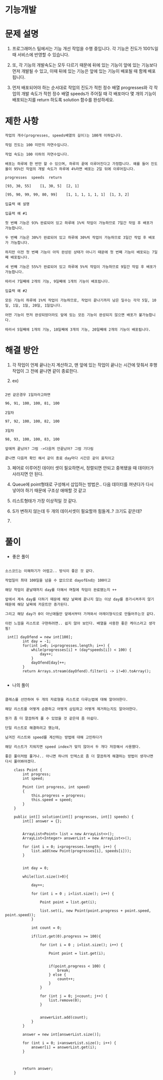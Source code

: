 # 기능개발

# 문제 설명

1. 프로그래머스 팀에서는 기능 개선 작업을 수행 중입니다. 각 기능은 진도가 100%일 때 서비스에 반영할 수 있습니다.

2. 또, 각 기능의 개발속도는 모두 다르기 때문에 뒤에 있는 기능이 앞에 있는 기능보다 먼저 개발될 수 있고, 이때 뒤에 있는 기능은 앞에 있는 기능이 배포될 때 함께 배포됩니다.

3. 먼저 배포되어야 하는 순서대로 작업의 진도가 적힌 정수 배열 progresses와 각 작업의 개발 속도가 적힌 정수 배열 speeds가 주어질 때 각 배포마다 몇 개의 기능이 배포되는지를 return 하도록 solution 함수를 완성하세요.

# 제한 사항

```
작업의 개수(progresses, speeds배열의 길이)는 100개 이하입니다.

작업 진도는 100 미만의 자연수입니다.

작업 속도는 100 이하의 자연수입니다.

배포는 하루에 한 번만 할 수 있으며, 하루의 끝에 이루어진다고 가정합니다. 예를 들어 진도율이 95%인 작업의 개발 속도가 하루에 4%라면 배포는 2일 뒤에 이루어집니다.

progresses	speeds	return

[93, 30, 55]	[1, 30, 5]	[2, 1]

[95, 90, 99, 99, 80, 99]	[1, 1, 1, 1, 1, 1]	[1, 3, 2]

입출력 예 설명

입출력 예 #1

첫 번째 기능은 93% 완료되어 있고 하루에 1%씩 작업이 가능하므로 7일간 작업 후 배포가 가능합니다.

두 번째 기능은 30%가 완료되어 있고 하루에 30%씩 작업이 가능하므로 3일간 작업 후 배포가 가능합니다. 

하지만 이전 첫 번째 기능이 아직 완성된 상태가 아니기 때문에 첫 번째 기능이 배포되는 7일째 배포됩니다.

세 번째 기능은 55%가 완료되어 있고 하루에 5%씩 작업이 가능하므로 9일간 작업 후 배포가 가능합니다.

따라서 7일째에 2개의 기능, 9일째에 1개의 기능이 배포됩니다.

입출력 예 #2

모든 기능이 하루에 1%씩 작업이 가능하므로, 작업이 끝나기까지 남은 일수는 각각 5일, 10일, 1일, 1일, 20일, 1일입니다.

어떤 기능이 먼저 완성되었더라도 앞에 있는 모든 기능이 완성되지 않으면 배포가 불가능합니다.

따라서 5일째에 1개의 기능, 10일째에 3개의 기능, 20일째에 2개의 기능이 배포됩니다.

```
# 해결 방안

1. 각 작업이 언제 끝나는지 계산하고, 맨 앞에 있는 작업이 끝나는 시간에 맞춰서 후행 작업이 그 전에 끝나면 같이 종료한다.

2. ex) 

```

2번 같은경우 1일차라고하면

96, 91, 100, 100, 81, 100

2일차

97, 92, 100, 100, 82, 100

3일차

98, 93, 100, 100, 83, 100

앞에꺼 끝났어? 그럼 ->다음꺼 안끝났어? 그럼 기다림

끝나면 다음꺼 확인 해서 같이 종료 day마다 시간은 같이 움직이고

```

3. 페어로 이루어진 데이터 셋이 필요하면서, 정렬되면 안되고 중복됐을 때 데이터가 사라지면 안 된다.

4. Queue에 point형태로 구성해서 삽입하는 방법은.. 다음 데이터를 꺼냇다가 다시 넣어야 하기 때문에 구조상 애매할 것 같고

5. 리스트형태가 가장 이상적일 것 같다.

6. S가 변하지 않는데 두 개의 데이서셋이 필요할까 힘들게..? 크기도 같은데?

7. 

# 풀이

- 좋은 풀이

```

소스코드는 이해하기가 어렵고.. 방식이 좋은 것 같다.

작업일이 최대 100일을 넘을 수 없으므로 dayofEnd는 100이고

해당 작업이 끝날때까지 day를 더해서 며칠에 작업이 완료됐는지 ++

앞에서 계속 day를 더하기 때문에 해당 날짜에 끝나지 않는 이상 day를 증가시켜주지 않기 때문에 해당 날짜에 카운트만 증가된다.

그리고 해당 day가 0이 아닌애들만 앞에서부터 가져와서 어레이형식으로 만들어주는것 같다.

이런 느낌을 리스트로 구현하려면.. 쉽지 않아 보인다. 배열을 사용한 좋은 케이스라고 생각됨!

 int[] dayOfend = new int[100];
        int day = -1;
        for(int i=0; i<progresses.length; i++) {
            while(progresses[i] + (day*speeds[i]) < 100) {
                day++;
            }
            dayOfend[day]++;
        }
        return Arrays.stream(dayOfend).filter(i -> i!=0).toArray();


```

- 나의 풀이

```

클래스를 선언하여 두 개의 자료형을 리스트로 다루는법에 대해 알아야한다.

해당 리스트를 어떻게 순환하고 어떻게 삽입하고 어떻게 제거하는지도 알아야한다.

뭔가 좀 더 깔끔하게 풀 수 있었을 것 같은데 좀 아쉽다.

단일 리스트로 해결하려고 했는데,

남겨진 리스트와 speed를 계산하는 방법에 대해 고민하다가

해당 리스트가 지워지면 speed index가 맞지 않아서 두 개다 저장해서 사용했다.

좋은 풀이처럼 풀거나.. 아니면 하나의 인덱스로 좀 더 깔끔하게 해결하는 방법이 생각나면 다시 풀어봐야겠다.

    class Point {
        int progress;
        int speed; 

        Point (int progress, int speed) 
        {
            this.progress = progress;
            this.speed = speed;
        }
    }

    public int[] solution(int[] progresses, int[] speeds) {
        int[] answer = {};
        
        
        ArrayList<Point> list = new ArrayList<>();
        ArrayList<Integer> answerList = new ArrayList<>();

        for (int i = 0; i<progresses.length; i++) {
            list.add(new Point(progresses[i], speeds[i]));
        }
        

        int day = 0;

        while(list.size()>0){
            
            day++;
            
            for (int i = 0 ; i<list.size(); i++) {
                
                Point point = list.get(i);
                
                list.set(i, new Point(point.progress + point.speed, point.speed));
            }
            
            int count = 0;
            
            if(list.get(0).progress >= 100){
                
                for (int i = 0 ; i<list.size(); i++) {
                
                    Point point = list.get(i);
                  
                    
                    if(point.progress < 100) {
                        break;
                    } else {
                        count++;
                    }
                }
                
                for (int j = 0; j<count; j++) {
                    list.remove(0);
                }
                
                
                answerList.add(count);
            }
        }
        
        answer = new int[answerList.size()];
        
        for (int i = 0; i<answerList.size(); i++) {
            answer[i] = answerList.get(i);
        }
        
        
        
        return answer;
    }
```